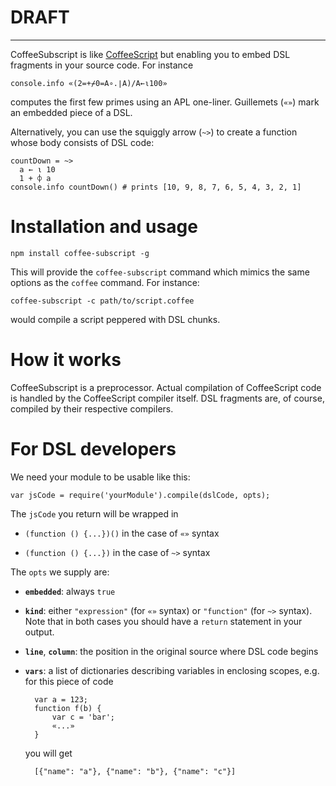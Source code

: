 # DRAFT

----

CoffeeSubscript is like
[CoffeeScript](http://jashkenas.github.com/coffee-script/) but enabling you to
embed DSL fragments in your source code.  For instance

    console.info «(2=+⌿0=A∘.∣A)/A←⍳100»

computes the first few primes using an APL one-liner.  Guillemets (`«»`) mark
an embedded piece of a DSL.

Alternatively, you can use the squiggly arrow (`~>`) to create a function whose
body consists of DSL code:

    countDown = ~>
      a ← ⍳ 10
      1 + ⌽ a
    console.info countDown() # prints [10, 9, 8, 7, 6, 5, 4, 3, 2, 1]

# Installation and usage

    npm install coffee-subscript -g

This will provide the `coffee-subscript` command which mimics the same options
as the `coffee` command.  For instance:

    coffee-subscript -c path/to/script.coffee

would compile a script peppered with DSL chunks.

# How it works

CoffeeSubscript is a preprocessor.  Actual compilation of CoffeeScript code is
handled by the CoffeeScript compiler itself.  DSL fragments are, of course,
compiled by their respective compilers.

# For DSL developers

We need your module to be usable like this:

    var jsCode = require('yourModule').compile(dslCode, opts);

The `jsCode` you return will be wrapped in

* `(function () {...})()` in the case of `«»` syntax

* `(function () {...})` in the case of `~>` syntax

The `opts` we supply are:

* **`embedded`**: always `true`

* **`kind`**: either `"expression"` (for `«»` syntax) or `"function"` (for `~>`
  syntax).  Note that in both cases you should have a `return` statement in
  your output.

* **`line`**, **`column`**: the position in the original source where DSL code
  begins

* **`vars`**: a list of dictionaries describing variables in enclosing scopes,
  e.g. for this piece of code

        var a = 123;
        function f(b) {
            var c = 'bar';
            «...»
        }

  you will get

        [{"name": "a"}, {"name": "b"}, {"name": "c"}]
